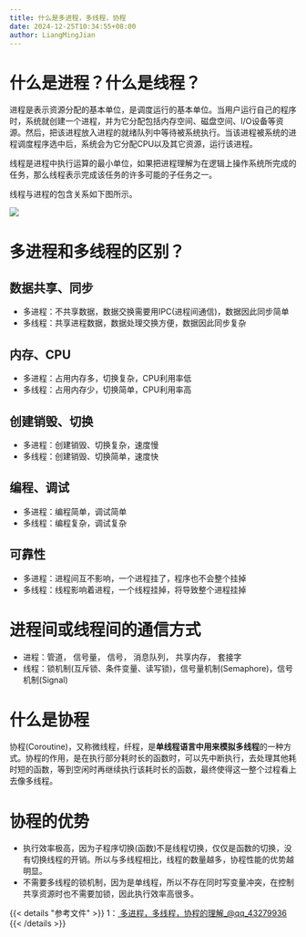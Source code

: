 ```yaml
---
title: 什么是多进程，多线程，协程
date: 2024-12-25T10:34:55+08:00
author: LiangMingJian
---
```


# 什么是进程？什么是线程？

进程是表示资源分配的基本单位，是调度运行的基本单位。当用户运行自己的程序时，系统就创建一个进程，并为它分配包括内存空间、磁盘空间、I/O设备等资源。然后，把该进程放入进程的就绪队列中等待被系统执行。当该进程被系统的进程调度程序选中后，系统会为它分配CPU以及其它资源，运行该进程。

线程是进程中执行运算的最小单位，如果把进程理解为在逻辑上操作系统所完成的任务，那么线程表示完成该任务的许多可能的子任务之一。

线程与进程的包含关系如下图所示。

![](/_images/drawingbed/img/202204291739605.png)

# 多进程和多线程的区别？

## 数据共享、同步

- 多进程：不共享数据，数据交换需要用IPC(进程间通信)，数据因此同步简单
- 多线程：共享进程数据，数据处理交换方便，数据因此同步复杂

## 内存、CPU

- 多进程：占用内存多，切换复杂，CPU利用率低
- 多线程：占用内存少，切换简单，CPU利用率高

## 创建销毁、切换

- 多进程：创建销毁、切换复杂，速度慢
- 多线程：创建销毁、切换简单，速度快

## 编程、调试

- 多进程：编程简单，调试简单
- 多线程：编程复杂，调试复杂

## 可靠性

- 多进程：进程间互不影响，一个进程挂了，程序也不会整个挂掉
- 多线程：线程影响着进程，一个线程挂掉，将导致整个进程挂掉

# 进程间或线程间的通信方式

- 进程：管道， 信号量， 信号， 消息队列， 共享内存， 套接字
- 线程：锁机制(互斥锁、条件变量、读写锁)，信号量机制(Semaphore)，信号机制(Signal)

# 什么是协程

协程(Coroutine)，又称微线程，纤程，是**单线程语言中用来模拟多线程**的一种方式。协程的作用，是在执行部分耗时长的函数时，可以先中断执行，去处理其他耗时短的函数，等到空闲时再继续执行该耗时长的函数，最终使得这一整个过程看上去像多线程。

# 协程的优势

- 执行效率极高，因为子程序切换(函数)不是线程切换，仅仅是函数的切换，没有切换线程的开销。所以与多线程相比，线程的数量越多，协程性能的优势越明显。
- 不需要多线程的锁机制，因为是单线程，所以不存在同时写变量冲突，在控制共享资源时也不需要加锁，因此执行效率高很多。

{{< details "参考文件" >}} 
1：[ 多进程，多线程，协程的理解_@qq_43279936 ](https://blog.csdn.net/qq_43279936/article/details/88047004)
{{< /details >}}

